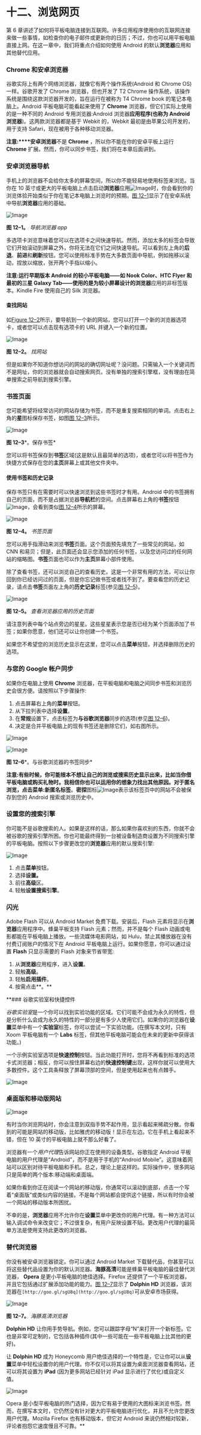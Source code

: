 # 十二、浏览网页

第 6 章讲述了如何将平板电脑连接到互联网。许多应用程序使用你的互联网连接来做一些事情，如检查你的电子邮件或更新你的日历；不过，你也可以用平板电脑直接上网。在这一章中，我们将重点介绍如何使用 Android 的默认**浏览器**应用和其他替代应用。

### Chrome 和安卓浏览器

谷歌实际上有两个网络浏览器，就像它有两个操作系统(Android 和 Chrome OS)一样。谷歌开发了 Chrome 浏览器，但也开发了 T2 Chrome 操作系统，该操作系统是围绕这款浏览器开发的，旨在运行在被称为 T4 Chrome book 的笔记本电脑上。Android 平板电脑可能看起来使用了 **Chrome** 浏览器，但它们实际上使用的是一种不同的 Android 专用浏览器:Android 浏览器**应用程序(也称为 Android 浏览器**)。这两款浏览器都是基于 Webkit 的，Webkit 最初是由苹果公司开发的，用于支持 Safari，现在被用于各种移动浏览器。

**注意:****安卓浏览器**不是 **Chrome** ，所以你不能在你的安卓平板上运行 **Chrome** 扩展。然而，你可以同步书签，我们将在本章后面讲到。

### 安卓浏览器导航

手机上的浏览器不会给你太多的屏幕空间，所以你不能轻易地使用标签来浏览。当你在 10 英寸或更大的平板电脑上点击启动**浏览器**应用![Image](img/U1201.jpg)时，你会看到你的浏览体验开始类似于你在笔记本电脑上浏览时的预期。[图 12–1](#fig_12_1)显示了在安卓系统中导航**浏览器**应用的基础。

![Image](img/1201.jpg)

**图 12–1。** *导航浏览器 app*

多选项卡浏览意味着您可以在选项卡之间快速导航。然而，添加太多的标签会导致它们开始滚动到屏幕之外，你将无法在它们之间快速导航。可以看到左上角的**后退**、**前进**和**刷新**按钮。您可以使用标准手势在大多数页面中导航，例如拖移以滚动，捏放以缩放，张开两个手指以缩小。

**注意:**运行早期版本 Android 的较小平板电脑——如 Nook Color、HTC Flyer 和最初的三星 Galaxy Tab——使用的是为较小屏幕设计的**浏览器**应用的非标签版本。Kindle Fire 使用自己的 Silk 浏览器。

#### 查找网站

如[Figure 12–2](#fig_12_2)所示，要导航到一个新的网站，您可以打开一个新的浏览器选项卡，或者您可以点击现有选项卡的 URL 并键入一个新的位置。

![Image](img/1202.jpg)

**图 12–2。** *找网站*

但是如果你不知道你想访问的网站的确切网址呢？没问题。只需输入一个关键词而不是网址，你的浏览器就会自动搜索网页。没有单独的搜索引擎框，没有理由在简单搜索之前导航到搜索引擎。

### 书签页面

您可能希望将经常访问的网站存储为书签，而不是重复搜索相同的单词。点击右上角的**星**图标保存书签，如图[图 12–3](#fig_12_3)所示。

![Image](img/1203.jpg)

**图 12–3***。保存书签*

您可以将书签保存到**书签**区域(这是默认且最简单的选项)，或者您可以将书签作为快捷方式保存在您的**主页**屏幕上或其他文件夹中。

#### 使用书签和历史记录

保存书签只有在需要时可以快速浏览到这些书签时才有用。Android 中的书签拥有自己的页面，而不是占据浏览器**导航栏**的空间。点击屏幕右上角的**书签**按钮![Image](img/U1202.jpg)，会看到类似[图 12–4](#fig_12_4)所示的屏幕。

![Image](img/1204.jpg)

**图 12–4。** *书签页面*

您可以用手指滑动来浏览**书签**页面。这个页面预先填充了一些常见的网站，如 CNN 和易贝；但是，此页面还会显示您添加的任何书签，以及您访问过的任何网站的缩略图。**书签**页面也可以作为**主页**屏幕小部件使用。

除了查看书签，还可以浏览自己的查看历史。这是一个非常有用的方法，可以让你回到你已经访问过的页面，但是你忘记做书签或者找不到了。要查看您的历史记录，请点击**书签**页面左上角的**历史记录**标签(参见[图 12–5](#fig_12_5))。

![Image](img/1205.jpg)

**图 12–5。** *查看浏览器应用的历史页面*

请注意列表中每个站点旁边的星星。这些星星表示您是否已经为某个页面添加了书签；如果你愿意，他们还可以让你创建一个书签。

如果您不希望您的浏览历史显示在这里，您可以点击**菜单**按钮，并选择删除历史的选项。

### 与您的 Google 帐户同步

如果你在电脑上使用 **Chrome** 浏览器，在平板电脑和电脑之间同步书签和浏览历史会很方便。请按照以下步骤操作:

1.  点击屏幕右上角的**菜单**按钮。
2.  从下拉列表中选择**设置**。
3.  在**常规**设置下，点击标签为**与谷歌浏览器**同步的选项(参见[图 12–6](#fig_12_6))。
4.  决定是合并平板电脑上的现有书签还是删除它们，如右图所示。

![Image](img/U1203.jpg)

![Image](img/1206.jpg)

**图 12–6***。与谷歌浏览器的书签同步*

**注意:**有些时候，你可能根本不想让自己的浏览或搜索历史显示出来，比如当你借平板电脑或购买礼物时。我相信你也可以运用你的想象力找出其他原因。对于匿名浏览，点击**菜单:新匿名标签**。**密探**图标![Image](img/U1204.jpg)表示该标签页中的网站不会被保存到您的 Android 搜索或浏览历史中。

### 设置您的搜索引擎

你可能不是谷歌搜索的人。如果是这样的话，那么如果你喜欢别的东西，你就不会被谷歌的搜索引擎所困。你也可能最终得到一台被设备制造商设置为不同搜索引擎的平板电脑。按照以下步骤更改您的**浏览器**应用的默认搜索引擎:

![Image](img/U1205.jpg)

1.  点击**菜单**按钮。
2.  选择**设置。**
3.  前往**高级**区。
4.  轻触**设置搜索引擎**。

### 闪光

Adobe Flash 可以从 Android Market 免费下载。安装后，Flash 元素将显示在**浏览器**应用程序中。蜂巢平板支持 Flash 元素；然而，并不是每个 Flash 动画或电影都能在平板电脑上播放。一些流媒体电影网站，如 Hulu，禁止其播放器在没有付费订阅账户的情况下在 Android 平板电脑上运行。如果你愿意，你可以通过设置 **Flash** 只显示需要的 Flash 对象来节省带宽:

1.  从**浏览器**应用程序，进入**设置**。
2.  轻触**高级**。
3.  轻触**启用插件**。
4.  按需点击**。**

 **### 谷歌实验室和快捷控件

*谷歌实验室*是一个你可以找到实验功能的区域。它们可能不会成为永久的特性，但是分析什么会成为永久的特性的一部分是有多少人使用它们。如果你的浏览器在**设置**菜单中有一个**实验室**标签，你可以尝试一下实验功能。(在撰写本文时，只有 Xoom 平板电脑有一个 **Labs** 标签，但其他平板电脑可能会在未来的更新中获得该功能。)

一个示例实验室选项是**快速控制**按钮。当此功能打开时，您将不再看到标准的选项卡式浏览器；相反，你可以按住屏幕右边的**快速控制键**出现，这样你就可以使用大多数控件。这个工具条释放了屏幕顶部的空间，但是使用起来也有点棘手。

![Image](img/U1206.jpg)

### 桌面版和移动版网站

![Image](img/U1207.jpg)

有时当你浏览网站时，你会注意到双指手势不起作用，显示看起来稀疏分散。你看到的可能是网站的移动版，比如雅虎的移动版！显示在左边。它在手机上看起来不错，但在 10 英寸的平板电脑上就不那么好看了。

浏览器有一个*用户代理*告诉网站你正在使用的设备类型。谷歌指定 Android 平板电脑的用户代理是“Android”，而不是用于手机的“Android Mobile”。这意味着网站可以区别对待平板电脑和手机。总之，理论上是这样的。实际操作中，很多网站只是简单的两个版本:移动端和桌面端。

如果你看到你正在阅读一个网站的移动版，你通常可以滚动到底部，点击一个写着“桌面版”或类似内容的链接。不是每个网站都会提供这个链接，所以有时你会被一个网站的移动版本所困扰。

不幸的是，**浏览器**应用不允许你在**设置**菜单中更改你的用户代理。有一种方法可以输入调试命令来改变它；不过很复杂，有用户反映设置不贴。更改用户代理的最简单方法是使用支持此更改的浏览器。

### 替代浏览器

你没有被安卓浏览器锁定。你可以通过 Android Market 下载替代品，你甚至可以将这些替代品设置为你的默认浏览器。**海豚高清**可能是蜂巢平板电脑的最佳替代浏览器， **Opera** 是更小平板电脑的绝佳选择。Firefox 还提供了一个平板浏览器，并且它包括通过扩展添加功能的能力。[图 12–7](#fig_12_7)显示了 **Dolphin HD** 浏览器，该浏览器在`[http://goo.gl/sgU8q](http://goo.gl/sgU8q)`可从安卓市场获得。

![Image](img/1207.jpg)

**图 12–7。** *海豚高清浏览器*

**Dolphin HD** 让你用手势导航。例如，您可以跟踪字母“N”来打开一个新标签。它也是非常可定制的，它包括各种插件(其中一些可能在一些平板电脑上比其他的更好)。

让 **Dolphin HD** 成为 Honeycomb 用户绝佳选择的一个特性是，它让你可以从**设置**菜单中轻松设置你的用户代理。你不仅可以将其设置为桌面浏览器查看网站，还可以将其设置为 **iPad** (因为更多网站已经针对 iPad 显示进行了优化)或自定义值。

![Image](img/U1208.jpg)

Opera 是小型平板电脑的热门选择，因为它有易于使用的大图标来浏览书签。然而，在撰写本文时，它仍然没有针对更大的平板电脑进行优化，并且不允许您更改用户代理。Mozilla Firefox 也有移动版本，但它对 Android 来说仍然相对较新，评论者抱怨它速度慢且不可靠。**